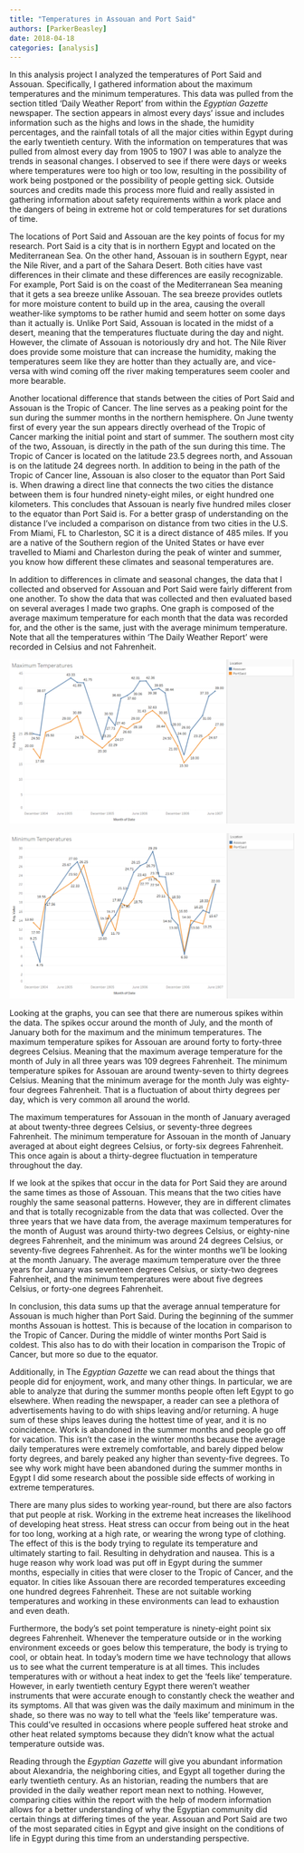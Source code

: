 ```yaml
---
title: "Temperatures in Assouan and Port Said"
authors: [ParkerBeasley]
date: 2018-04-18
categories: [analysis]
---
```


In this analysis project I analyzed the temperatures of Port Said and Assouan. Specifically, I gathered information about the maximum temperatures and the minimum temperatures. This data was pulled from the section titled ‘Daily Weather Report’ from within the _Egyptian Gazette_ newspaper. The section appears in almost every days’ issue and includes information such as the highs and lows in the shade, the humidity percentages, and the rainfall totals of all the major cities within Egypt during the early twentieth century. With the information on temperatures that was pulled from almost every day from 1905 to 1907 I was able to analyze the trends in seasonal changes. I observed to see if there were days or weeks where temperatures were too high or too low, resulting in the possibility of work being postponed or the possibility of people getting sick. Outside sources and credits made this process more fluid and really assisted in gathering information about safety requirements within a work place and the dangers of being in extreme hot or cold temperatures for set durations of time.

The locations of Port Said and Assouan are the key points of focus for my research. Port Said is a city that is in northern Egypt and located on the Mediterranean Sea. On the other hand, Assouan is in southern Egypt, near the Nile River, and a part of the Sahara Desert. Both cities have vast differences in their climate and these differences are easily recognizable. For example, Port Said is on the coast of the Mediterranean Sea meaning that it gets a sea breeze unlike Assouan. The sea breeze provides outlets for more moisture content to build up in the area, causing the overall weather-like symptoms to be rather humid and seem hotter on some days than it actually is. Unlike Port Said, Assouan is located in the midst of a desert, meaning that the temperatures fluctuate during the day and night. However, the climate of Assouan is notoriously dry and hot. The Nile River does provide some moisture that can increase the humidity, making the temperatures seem like they are hotter than they actually are, and vice-versa with wind coming off the river making temperatures seem cooler and more bearable.

Another locational difference that stands between the cities of Port Said and Assouan is the Tropic of Cancer. The line serves as a peaking point for the sun during the summer months in the northern hemisphere. On June twenty first of every year the sun appears directly overhead of the Tropic of Cancer marking the initial point and start of summer. The southern most city of the two, Assouan, is directly in the path of the sun during this time. The Tropic of Cancer is located on the latitude 23.5 degrees north, and Assouan is on the latitude 24 degrees north. In addition to being in the path of the Tropic of Cancer line, Assouan is also closer to the equator than Port Said is. When drawing a direct line that connects the two cities the distance between them is four hundred ninety-eight miles, or eight hundred one kilometers. This concludes that Assouan is nearly five hundred miles closer to the equator than Port Said is. For a better grasp of understanding on the distance I’ve included a comparison on distance from two cities in the U.S. From Miami, FL to Charleston, SC it is a direct distance of 485 miles. If you are a native of the Southern region of the United States or have ever travelled to Miami and Charleston during the peak of winter and summer, you know how different these climates and seasonal temperatures are.

In addition to differences in climate and seasonal changes, the data that I collected and observed for Assouan and Port Said were fairly different from one another. To show the data that was collected and then evaluated based on several averages I made two graphs. One graph is composed of the average maximum temperature for each month that the data was recorded for, and the other is the same, just with the average minimum temperature. Note that all the temperatures within ‘The Daily Weather Report’ were recorded in Celsius and not Fahrenheit.

![MAXIMUM TEMPERATURE GRAPH](beasley-graphmax.PNG)

![MINIMUM TEMPERATURE GRAPH](beasley-graphmin.PNG)

Looking at the graphs, you can see that there are numerous spikes within the data. The spikes occur around the month of July, and the month of January both for the maximum and the minimum temperatures. The maximum temperature spikes for Assouan are around forty to forty-three degrees Celsius. Meaning that the maximum average temperature for the month of July in all three years was 109 degrees Fahrenheit. The minimum temperature spikes for Assouan are around twenty-seven to thirty degrees Celsius. Meaning that the minimum average for the month July was eighty-four degrees Fahrenheit. That is a fluctuation of about thirty degrees per day, which is very common all around the world.

The maximum temperatures for Assouan in the month of January averaged at about twenty-three degrees Celsius, or seventy-three degrees Fahrenheit. The minimum temperature for Assouan in the month of January averaged at about eight degrees Celsius, or forty-six degrees Fahrenheit. This once again is about a thirty-degree fluctuation in temperature throughout the day.

If we look at the spikes that occur in the data for Port Said they are around the same times as those of Assouan. This means that the two cities have roughly the same seasonal patterns. However, they are in different climates and that is totally recognizable from the data that was collected. Over the three years that we have data from, the average maximum temperatures for the month of August was around thirty-two degrees Celsius, or eighty-nine degrees Fahrenheit, and the minimum was around 24 degrees Celsius, or seventy-five degrees Fahrenheit. As for the winter months we’ll be looking at the month January. The average maximum temperature over the three years for January was seventeen degrees Celsius, or sixty-two degrees Fahrenheit, and the minimum temperatures were about five degrees Celsius, or forty-one degrees Fahrenheit.

In conclusion, this data sums up that the average annual temperature for Assouan is much higher than Port Said. During the beginning of the summer months Assouan is hottest. This is because of the location in comparison to the Tropic of Cancer. During the middle of winter months Port Said is coldest. This also has to do with their location in comparison the Tropic of Cancer, but more so due to the equator.

Additionally, in The _Egyptian Gazette_ we can read about the things that people did for enjoyment, work, and many other things. In particular, we are able to analyze that during the summer months people often left Egypt to go elsewhere. When reading the newspaper, a reader can see a plethora of advertisements having to do with ships leaving and/or returning. A huge sum of these ships leaves during the hottest time of year, and it is no coincidence. Work is abandoned in the summer months and people go off for vacation. This isn’t the case in the winter months because the average daily temperatures were extremely comfortable, and barely dipped below forty degrees, and barely peaked any higher than seventy-five degrees. To see why work might have been abandoned during the summer months in Egypt I did some research about the possible side effects of working in extreme temperatures.

There are many plus sides to working year-round, but there are also factors that put people at risk. Working in the extreme heat increases the likelihood of developing heat stress. Heat stress can occur from being out in the heat for too long, working at a high rate, or wearing the wrong type of clothing. The effect of this is the body trying to regulate its temperature and ultimately starting to fail. Resulting in dehydration and nausea. This is a huge reason why work load was put off in Egypt during the summer months, especially in cities that were closer to the Tropic of Cancer, and the equator. In cities like Assouan there are recorded temperatures exceeding one hundred degrees Fahrenheit. These are not suitable working temperatures and working in these environments can lead to exhaustion and even death.

Furthermore, the body’s set point temperature is ninety-eight point six degrees Fahrenheit. Whenever the temperature outside or in the working environment exceeds or goes below this temperature, the body is trying to cool, or obtain heat. In today’s modern time we have technology that allows us to see what the current temperature is at all times. This includes temperatures with or without a heat index to get the ‘feels like’ temperature. However, in early twentieth century Egypt there weren’t weather instruments that were accurate enough to constantly check the weather and its symptoms. All that was given was the daily maximum and minimum in the shade, so there was no way to tell what the ‘feels like’ temperature was. This could’ve resulted in occasions where people suffered heat stroke and other heat related symptoms because they didn’t know what the actual temperature outside was.

Reading through the _Egyptian Gazette_ will give you abundant information about Alexandria, the neighboring cities, and Egypt all together during the early twentieth century. As an historian, reading the numbers that are provided in the daily weather report mean next to nothing. However, comparing cities within the report with the help of modern information allows for a better understanding of why the Egyptian community did certain things at differing times of the year. Assouan and Port Said are two of the most separated cities in Egypt and give insight on the conditions of life in Egypt during this time from an understanding perspective.     
